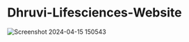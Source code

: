 # Dhruvi-Lifesciences-Website
![Screenshot 2024-04-15 150543](https://github.com/Inscrutable21/Dhruvi-Lifesciences-Website/assets/129279108/b83340a9-0844-4f15-b8c8-90394191825d)
